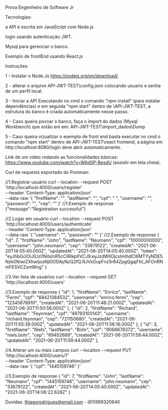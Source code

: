Prova Engenheiro de Software Jr

Tecnologias:

a API é escrita em JavaScript com Node.js 

login usando autenticação JWT.

Mysql para gerenciar o banco.

Exemplo de frontEnd usando React.js 

Instruções:

1 - Instalar o Node.Js https://nodejs.org/en/download/.

2 - alterar o arquivo  API-JWT-TEST\config.json colocando usuario e senha de um perfil local.

3 - Iniciar a API Executando no cmd o comando "npm install" (para instalar dependências) e em seguida "npm start" dentro de \API-JWT-TEST, a estrutura do banco é criada automaticamente nesse passo.

4 - Caso queira povoar o banco, faça o import do dados (Mysql Workbench) que estão em em: API-JWT-TEST\import_dados\Dump

5 - Caso queira vizualizar o exemplo de front end basta executar no cmd o comando "npm start" dentro de API-JWT-TEST\react frontend, a página em http://localhost:8080/login deve abrir automaticamente.

Link de um video rodando as funcionalidades básicas: https://www.youtube.com/watch?v=WAdSP-BesdU  (assistir em tela cheia).

Curl de requests exportado do Postman:

//1.Registrar usuário
curl --location --request POST 'http://localhost:4000/users/register' \
--header 'Content-Type: application/json' \
--data-raw '{
    "firstName": "",
    "lastName": "",
    "cpf": " ",
    "username": "",
    "password": "",
    "cep": ""
}'
//1.Exemplo de response
{"message":"Registration successful"}

//2.Logar em usuário
curl --location --request POST 'http://localhost:4000/users/authenticate' \
--header 'Content-Type: application/json' \
--data-raw '{
    "username": "",
    "password": ""
}'
//2.Exemplo de response
{
    "id": 7,
    "firstName": "John",
    "lastName": "Neumann",
    "cpf": "10000000000",
    "username": "john.neumann",
    "cep": "33679122",
    "createdAt": "2021-06-20T14:05:40.000Z",
    "updatedAt": "2021-06-20T14:05:40.000Z",
    "token": "eyJhbGciOiJIUzI1NiIsInR5cCI6IkpXVCJ9.eyJzdWIiOjcsImlhdCI6MTYyNDE5Nzk0NiwiZXhwIjoxNjI0ODAyNzQ2fQ.RJVsGupFnz5r84ZpgQgajFbt_AFOnRNmFESVCZxmWng"
}

//3.Ver lista de usuários
curl --location --request GET 'http://localhost:4000/users'

//3.Exemplo de response
    {
        "id": 1,
        "firstName": "Enrico",
        "lastName": "Fermi",
        "cpf": "68421384532",
        "username": "enrico.fermi",
        "cep": "12345678910",
        "createdAt": "2021-06-20T11:46:21.000Z",
        "updatedAt": "2021-06-20T11:50:56.000Z"
    },
    {
        "id": 2,
        "firstName": "Richard",
        "lastName": "Feynman",
        "cpf": "49793100143",
        "username": "richard.feynman",
        "cep": "721150680",
        "createdAt": "2021-06-20T11:55:39.000Z",
        "updatedAt": "2021-06-20T11:56:16.000Z"
    },
    {
        "id": 3,
        "firstName": "Niels",
        "lastName": "Bohr",
        "cpf": "9066678372",
        "username": "niels.bohr",
        "cep": "69452689",
        "createdAt": "2021-06-20T11:59:44.000Z",
        "updatedAt": "2021-06-20T11:59:44.000Z"
    },

//4.Alterar um ou mais campos 
curl --location --request PUT 'http://localhost:4000/users/7' \
--header 'Content-Type: application/json' \
--data-raw '{
    "cpf": "1445159746"
}'

//3.Exemplo de response
{
    "id": 7,
    "firstName": "John",
    "lastName": "Neumann",
    "cpf": "1445159746",
    "username": "john.neumann",
    "cep": "33679122",
    "createdAt": "2021-06-20T14:05:40.000Z",
    "updatedAt": "2021-06-20T14:06:22.628Z"
}


Duvidas: thiagorodrigues@email.com  -  (61)999320640
